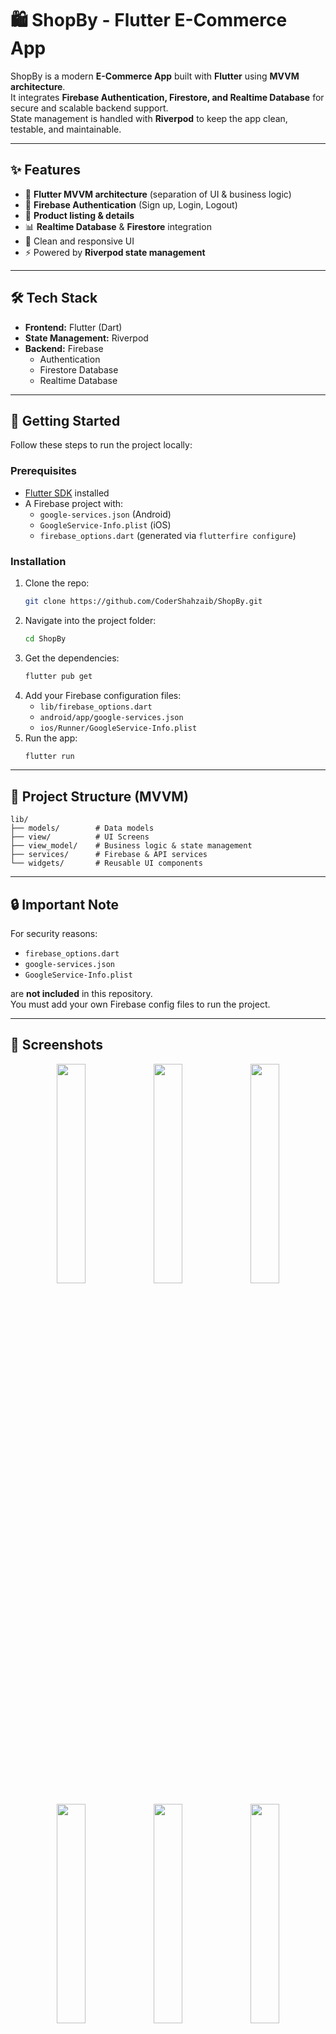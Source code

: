 # 🛍️ ShopBy - Flutter E-Commerce App

ShopBy is a modern **E-Commerce App** built with **Flutter** using **MVVM architecture**.  
It integrates **Firebase Authentication, Firestore, and Realtime Database** for secure and scalable backend support.  
State management is handled with **Riverpod** to keep the app clean, testable, and maintainable.  

---

## ✨ Features
- 📱 **Flutter MVVM architecture** (separation of UI & business logic)
- 🔑 **Firebase Authentication** (Sign up, Login, Logout)
- 🛒 **Product listing & details**
- 📊 **Realtime Database** & **Firestore** integration
- 🌙 Clean and responsive UI
- ⚡ Powered by **Riverpod state management**

---

## 🛠️ Tech Stack
- **Frontend:** Flutter (Dart)
- **State Management:** Riverpod
- **Backend:** Firebase  
  - Authentication  
  - Firestore Database  
  - Realtime Database  

---

## 🚀 Getting Started
Follow these steps to run the project locally:

### Prerequisites
- [Flutter SDK](https://docs.flutter.dev/get-started/install) installed
- A Firebase project with:
  - `google-services.json` (Android)
  - `GoogleService-Info.plist` (iOS)
  - `firebase_options.dart` (generated via `flutterfire configure`)

### Installation
1. Clone the repo:
   ```bash
   git clone https://github.com/CoderShahzaib/ShopBy.git
   ```
2. Navigate into the project folder:
   ```bash
   cd ShopBy
   ```
3. Get the dependencies:
   ```bash
   flutter pub get
   ```
4. Add your Firebase configuration files:
   - `lib/firebase_options.dart`
   - `android/app/google-services.json`
   - `ios/Runner/GoogleService-Info.plist`
5. Run the app:
   ```bash
   flutter run
   ```

---

## 📂 Project Structure (MVVM)
```
lib/
├── models/        # Data models
├── view/          # UI Screens
├── view_model/    # Business logic & state management
├── services/      # Firebase & API services
└── widgets/       # Reusable UI components
```

---

## 🔒 Important Note
For security reasons:
- `firebase_options.dart`
- `google-services.json`
- `GoogleService-Info.plist`

are **not included** in this repository.  
You must add your own Firebase config files to run the project.

---

## 📸 Screenshots

<p align="center">
  <img src="https://github.com/user-attachments/assets/33523252-af7a-4b9f-a457-0228f94cd02b" width="30%" />
  <img src="https://github.com/user-attachments/assets/cecd1864-ca3e-4790-96e3-ff3966875967" width="30%" />
  <img src="https://github.com/user-attachments/assets/90cb8b4e-4750-421b-9a7e-5aae4e4e162b" width="30%" />
</p>

<p align="center">
  <img src="https://github.com/user-attachments/assets/7b20ca07-6eb7-4fd0-9492-02148710bce6" width="30%" />
  <img src="https://github.com/user-attachments/assets/2a1b1243-9861-407d-9b21-8bfc8d587c82" width="30%" />
  <img src="https://github.com/user-attachments/assets/0d7b9d58-2572-4874-b6ba-eabdced0f3b5" width="30%" />
</p>

<p align="center">
  <img width="492" height="1055" alt="Screenshot 2025-09-06 131054" src="https://github.com/user-attachments/assets/ca1fcb39-3479-4ed0-ae53-d8b3333b60f5" />
  <img width="489" height="1066" alt="Screenshot 2025-09-06 131112" src="https://github.com/user-attachments/assets/035122ac-ad58-4050-bc0b-c1d8d0a47960" />
  <img width="491" height="1063" alt="Screenshot 2025-09-06 131130" src="https://github.com/user-attachments/assets/b46122d6-fde9-44d3-91c8-5ce98467c796" />
</p>

<p align="center">
  <img width="490" height="1062" alt="Screenshot 2025-09-06 131155" src="https://github.com/user-attachments/assets/54642b3a-8730-4eb5-aad7-6b55593a835b" />
  <img width="490" height="1050" alt="Screenshot 2025-09-06 131334" src="https://github.com/user-attachments/assets/eb848209-160b-48b4-a028-6015b1d7557a" />
  <img width="491" height="1065" alt="Screenshot 2025-09-06 131349" src="https://github.com/user-attachments/assets/eb330d52-1887-40d0-9e20-dfe788171c20" />
</p>

---

## 👨‍💻 Author
**Shahzaib Jillani (CoderShahzaib)**  
Flutter Developer | Firebase Enthusiast  

🔗 [GitHub](https://github.com/CoderShahzaib)  

---

⭐ If you like this project, give it a star on GitHub!
